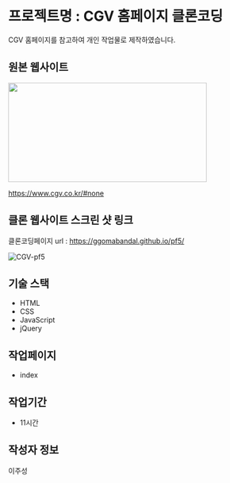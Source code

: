 # 프로젝트명 : CGV 홈페이지 클론코딩
CGV 홈페이지를 참고하여 개인 작업물로 제작하였습니다.

## 원본 웹사이트
<img src="https://github.com/Ggomabandal/pf5/assets/142555219/f956d368-f3ef-414f-8ab8-6243a1985242.png" width="400" height="200"/>

https://www.cgv.co.kr/#none

## 클론 웹사이트 스크린 샷 링크
클론코딩페이지 url : https://ggomabandal.github.io/pf5/

![CGV-pf5](https://github.com/Ggomabandal/pf5/assets/142555219/220bc688-2755-4c3e-b96b-4077234977a7)

## 기술 스택
- HTML
- CSS
- JavaScript
- jQuery

## 작업페이지
- index

## 작업기간
- 11시간

## 작성자 정보
이주성
